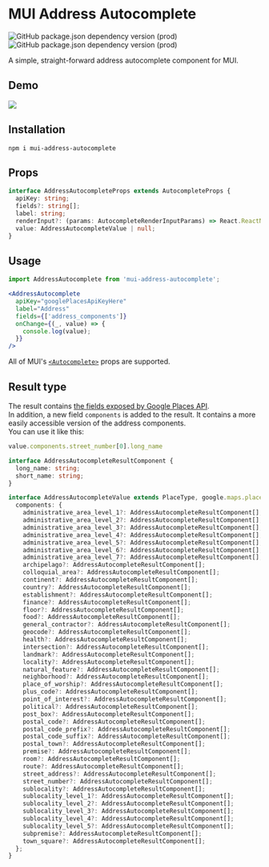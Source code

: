 # MUI Address Autocomplete

![GitHub package.json dependency version (prod)](https://img.shields.io/github/package-json/dependency-version/zenoo/mui-address-autocomplete/@mui/material)
![GitHub package.json dependency version (prod)](https://img.shields.io/github/package-json/dependency-version/zenoo/mui-address-autocomplete/react)

A simple, straight-forward address autocomplete component for MUI.

## Demo

![](https://i.imgur.com/xT77nFw.png)

## Installation
```
npm i mui-address-autocomplete
```

## Props
```ts
interface AddressAutocompleteProps extends AutocompleteProps {
  apiKey: string;
  fields?: string[];
  label: string;
  renderInput?: (params: AutocompleteRenderInputParams) => React.ReactNode;
  value: AddressAutocompleteValue | null;
}
```

## Usage

```jsx
import AddressAutocomplete from 'mui-address-autocomplete';

<AddressAutocomplete
  apiKey="googlePlacesApiKeyHere"
  label="Address"
  fields={['address_components']}
  onChange={(_, value) => {
    console.log(value);
  }}
/>
```

All of MUI's [`<Autocomplete>`](https://mui.com/api/autocomplete/) props are supported.

## Result type

The result contains [the fields exposed by Google Places API](https://developers.google.com/maps/documentation/places/web-service/details#Place).  
In addition, a new field `components` is added to the result. It contains a more easily accessible version of the address components.  
You can use it like this:

```jsx
value.components.street_number[0].long_name
```

```ts
interface AddressAutocompleteResultComponent {
  long_name: string;
  short_name: string;
}

interface AddressAutocompleteValue extends PlaceType, google.maps.places.PlaceResult {
  components: {
    administrative_area_level_1?: AddressAutocompleteResultComponent[];
    administrative_area_level_2?: AddressAutocompleteResultComponent[];
    administrative_area_level_3?: AddressAutocompleteResultComponent[];
    administrative_area_level_4?: AddressAutocompleteResultComponent[];
    administrative_area_level_5?: AddressAutocompleteResultComponent[];
    administrative_area_level_6?: AddressAutocompleteResultComponent[];
    administrative_area_level_7?: AddressAutocompleteResultComponent[];
    archipelago?: AddressAutocompleteResultComponent[];
    colloquial_area?: AddressAutocompleteResultComponent[];
    continent?: AddressAutocompleteResultComponent[];
    country?: AddressAutocompleteResultComponent[];
    establishment?: AddressAutocompleteResultComponent[];
    finance?: AddressAutocompleteResultComponent[];
    floor?: AddressAutocompleteResultComponent[];
    food?: AddressAutocompleteResultComponent[];
    general_contractor?: AddressAutocompleteResultComponent[];
    geocode?: AddressAutocompleteResultComponent[];
    health?: AddressAutocompleteResultComponent[];
    intersection?: AddressAutocompleteResultComponent[];
    landmark?: AddressAutocompleteResultComponent[];
    locality?: AddressAutocompleteResultComponent[];
    natural_feature?: AddressAutocompleteResultComponent[];
    neighborhood?: AddressAutocompleteResultComponent[];
    place_of_worship?: AddressAutocompleteResultComponent[];
    plus_code?: AddressAutocompleteResultComponent[];
    point_of_interest?: AddressAutocompleteResultComponent[];
    political?: AddressAutocompleteResultComponent[];
    post_box?: AddressAutocompleteResultComponent[];
    postal_code?: AddressAutocompleteResultComponent[];
    postal_code_prefix?: AddressAutocompleteResultComponent[];
    postal_code_suffix?: AddressAutocompleteResultComponent[];
    postal_town?: AddressAutocompleteResultComponent[];
    premise?: AddressAutocompleteResultComponent[];
    room?: AddressAutocompleteResultComponent[];
    route?: AddressAutocompleteResultComponent[];
    street_address?: AddressAutocompleteResultComponent[];
    street_number?: AddressAutocompleteResultComponent[];
    sublocality?: AddressAutocompleteResultComponent[];
    sublocality_level_1?: AddressAutocompleteResultComponent[];
    sublocality_level_2?: AddressAutocompleteResultComponent[];
    sublocality_level_3?: AddressAutocompleteResultComponent[];
    sublocality_level_4?: AddressAutocompleteResultComponent[];
    sublocality_level_5?: AddressAutocompleteResultComponent[];
    subpremise?: AddressAutocompleteResultComponent[];
    town_square?: AddressAutocompleteResultComponent[];
  };
}
```
